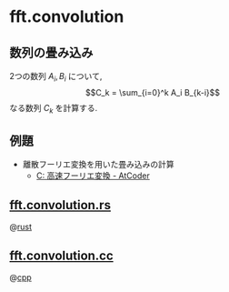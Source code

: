 # fft.convolution

## 数列の畳み込み

2つの数列 $A_i, B_i$ について,
$$C_k = \sum_{i=0}^k A_i B_{k-i}$$
なる数列 $C_k$ を計算する.

## 例題

- 離散フーリエ変換を用いた畳み込みの計算
    - [C: 高速フーリエ変換 - AtCoder](http://atc001.contest.atcoder.jp/tasks/fft_c)

## [fft.convolution.rs](fft.convolution.rs)

@[rust](fft.convolution.rs)

## [fft.convolution.cc](fft.convolution.cc)

@[cpp](fft.convolution.cc)
